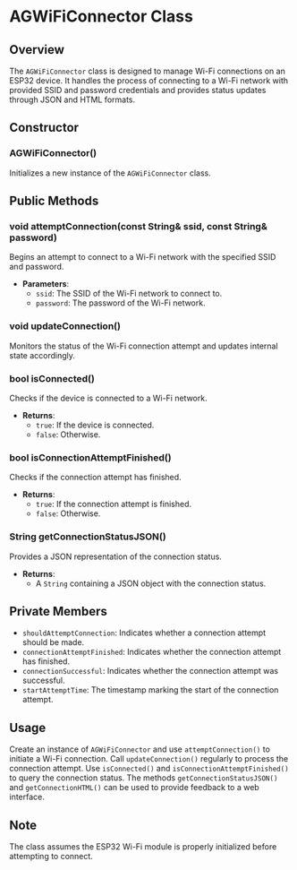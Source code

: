# AGWiFiConnector Class

## Overview
The `AGWiFiConnector` class is designed to manage Wi-Fi connections on an ESP32 device. It handles the process of connecting to a Wi-Fi network with provided SSID and password credentials and provides status updates through JSON and HTML formats.

## Constructor

### AGWiFiConnector()
Initializes a new instance of the `AGWiFiConnector` class.

## Public Methods

### void attemptConnection(const String& ssid, const String& password)
Begins an attempt to connect to a Wi-Fi network with the specified SSID and password.

- **Parameters**:
  - `ssid`: The SSID of the Wi-Fi network to connect to.
  - `password`: The password of the Wi-Fi network.

### void updateConnection()
Monitors the status of the Wi-Fi connection attempt and updates internal state accordingly.

### bool isConnected()
Checks if the device is connected to a Wi-Fi network.

- **Returns**:
  - `true`: If the device is connected.
  - `false`: Otherwise.

### bool isConnectionAttemptFinished()
Checks if the connection attempt has finished.

- **Returns**:
  - `true`: If the connection attempt is finished.
  - `false`: Otherwise.

### String getConnectionStatusJSON()
Provides a JSON representation of the connection status.

- **Returns**:
  - A `String` containing a JSON object with the connection status.

## Private Members
- `shouldAttemptConnection`: Indicates whether a connection attempt should be made.
- `connectionAttemptFinished`: Indicates whether the connection attempt has finished.
- `connectionSuccessful`: Indicates whether the connection attempt was successful.
- `startAttemptTime`: The timestamp marking the start of the connection attempt.

## Usage
Create an instance of `AGWiFiConnector` and use `attemptConnection()` to initiate a Wi-Fi connection. Call `updateConnection()` regularly to process the connection attempt. Use `isConnected()` and `isConnectionAttemptFinished()` to query the connection status. The methods `getConnectionStatusJSON()` and `getConnectionHTML()` can be used to provide feedback to a web interface.

## Note
The class assumes the ESP32 Wi-Fi module is properly initialized before attempting to connect.

